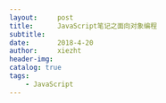 ```yaml
---
layout:     post
title:      JavaScript笔记之面向对象编程
subtitle:   
date:       2018-4-20
author:     xiezht
header-img: 
catalog: true
tags: 
	- JavaScript
---
```


